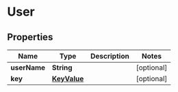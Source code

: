 

# User


## Properties

| Name | Type | Description | Notes |
|------------ | ------------- | ------------- | -------------|
|**userName** | **String** |  |  [optional] |
|**key** | [**KeyValue**](KeyValue.md) |  |  [optional] |



